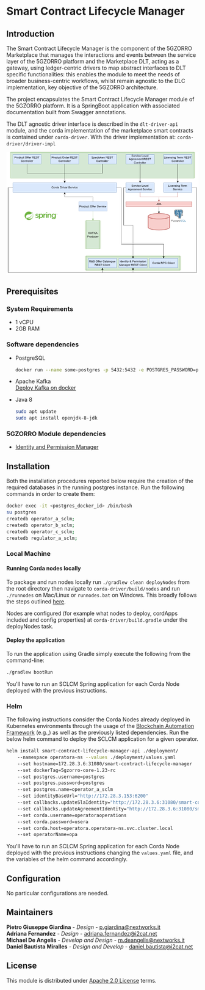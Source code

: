# Smart Contract Lifecycle Manager

## Introduction
The Smart Contract Lifecycle Manager is the component of the 5GZORRO Marketplace that manages the interactions and 
events between the service layer of the 5GZORRO platform and the Marketplace DLT, acting as a gateway, 
using ledger-centric drivers to map abstract interfaces to DLT specific functionalities: this enables the module to 
meet the needs of broader business-centric workflows, whilst remain agnostic to the DLC implementation, key objective 
of the 5GZORRO architecture.

The project encapsulates the Smart Contract Lifecycle Manager module of the 5GZORRO platform.
It is a SpringBoot application with associated documentation built from Swagger annotations. 

The DLT agnostic driver interface is described in the `dlt-driver-api` module, and the corda 
implementation of the marketplace smart contracts is contained under `corda-driver`. With the 
driver implementation at: `corda-driver/driver-impl`

![sclcm architecture](docs/img/sclcm_architecture.png)

## Prerequisites

### System Requirements
- 1 vCPU
- 2GB RAM

### Software dependencies
- PostgreSQL </br>
  ```bash
  docker run --name some-postgres -p 5432:5432 -e POSTGRES_PASSWORD=postgres -d postgres
  ```
- Apache Kafka </br>
  [Deploy Kafka on docker](https://www.baeldung.com/ops/kafka-docker-setup)
  
- Java 8 </br>
  ```bash
  sudo apt update
  sudo apt install openjdk-8-jdk
  ```

### 5GZORRO Module dependencies
- [Identity and Permission Manager](https://github.com/5GZORRO/identity)

## Installation
Both the installation procedures reported below require the creation of the required databases in the running
postgres instance. Run the following commands in order to create them:
```bash
docker exec -it <postgres_docker_id> /bin/bash
su postgres
createdb operator_a_sclm;
createdb operator_b_sclm;
createdb operator_c_sclm;
createdb regulator_a_sclm;
```

### Local Machine
#### Running Corda nodes locally
To package and run nodes locally run `./gradlew clean deployNodes` from the root directory
then navigate to `corda-driver/build/nodes` and run `./runnodes` on Mac/Linux or `runnodes.bat` on
Windows. This broadly follows the steps 
outlined [here](https://docs.corda.net/docs/corda-os/4.6/generating-a-node.html).

Nodes are configured (for example what nodes to deploy, cordApps included and config properties)
at `corda-driver/build.gradle` under the deployNodes task.

#### Deploy the application
To run the application using Gradle simply execute the following from the command-line:
```bash
./gradlew bootRun
```

You'll have to run an SCLCM Spring application for each Corda Node deployed with the previous instructions.

### Helm
The following instructions consider the Corda Nodes already deployed in Kubernetes environments through
the usage of the [Blockchain Automation Framework](https://github.com/5GZORRO/blockchain-automation-framework-4.7)
(e.g.,) as well as the previously listed dependencies.
Run the below helm command to deploy the SCLCM application for a given operator.
```bash
helm install smart-contract-lifecycle-manager-api ./deployment/                 
    --namespace operatora-ns --values ./deployment/values.yaml             
    --set hostname=172.28.3.6:31080/smart-contract-lifecycle-manager             
    --set dockerTag=5gzorro-core-1.23-rc             
    --set postgres.username=postgres             
    --set postgres.password=postgres             
    --set postgres.name=operator_a_sclm            
    --set identityBaseUrl="http://172.28.3.153:6200"         
    --set callbacks.updateSlaIdentity="http://172.28.3.6:31080/smart-contract-lifecycle-manager/api/v1/service-level-agreement/%s/identity"            
    --set callbacks.updateAgreementIdentity="http://172.28.3.6:31080/smart-contract-lifecycle-manager/api/v1/agreement/%s/identity"             
    --set corda.username=operatoraoperations             
    --set corda.password=usera             
    --set corda.host=operatora.operatora-ns.svc.cluster.local             
    --set operatorName=opa
```

You'll have to run an SCLCM Spring application for each Corda Node deployed with the previous instructions changing 
the `values.yaml` file, and the variables of the helm command accordingly. 

## Configuration
No particular configurations are needed.

## Maintainers
**Pietro Giuseppe Giardina** - *Design* - p.giardina@nextworks.it </br>
**Adriana Fernandez** - *Design* - adriana.fernandez@i2cat.net </br>
**Michael De Angelis** - *Develop and Design* - m.deangelis@nextworks.it </br>
**Daniel Bautista Miralles** - *Design and Develop* - daniel.bautista@i2cat.net

## License
This module is distributed under [Apache 2.0 License](LICENSE) terms.